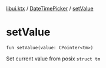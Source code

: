 [libui.ktx](../README.md) / [DateTimePicker](README.md) / [setValue](set-value.md)

# setValue

`fun setValue(value: CPointer<tm>)`

Set current value from posix `struct tm`

